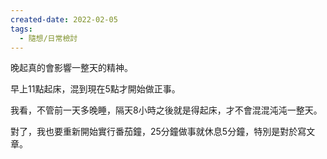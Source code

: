 ```yaml
---
created-date: 2022-02-05
tags:
  - 隨想/日常檢討
---
```

晚起真的會影響一整天的精神。

早上11點起床，混到現在5點才開始做正事。

我看，不管前一天多晚睡，隔天8小時之後就是得起床，才不會混混沌沌一整天。

對了，我也要重新開始實行番茄鐘，25分鐘做事就休息5分鐘，特別是對於寫文章。